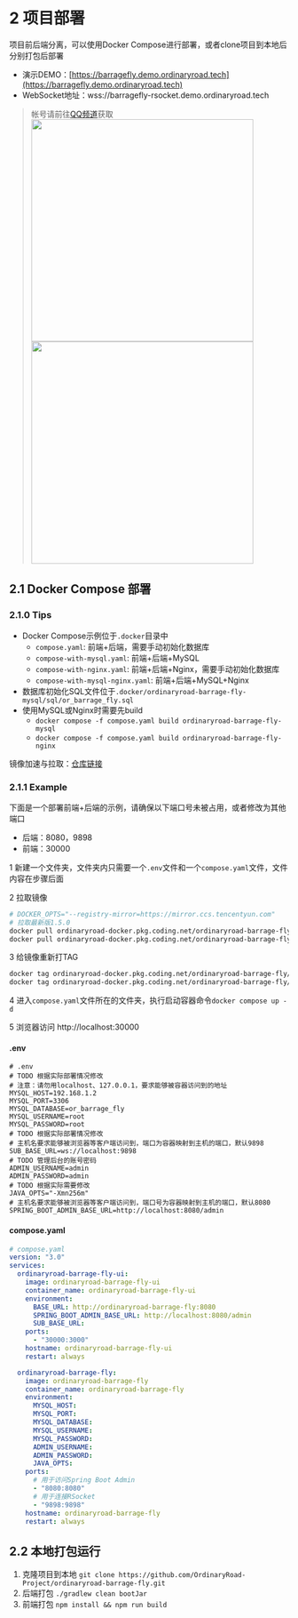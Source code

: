 # 2 项目部署

项目前后端分离，可以使用Docker Compose进行部署，或者clone项目到本地后分别打包后部署

- 演示DEMO：[https://barragefly.demo.ordinaryroad.tech](https://barragefly.demo.ordinaryroad.tech)
- WebSocket地址：wss://barragefly-rsocket.demo.ordinaryroad.tech

> 帐号请前往[QQ频道](https://pd.qq.com/s/3id0n7fvs)获取
> <img src="/assets/image/QQPD.jpg" width="400"/><img src="/assets/image/WeChatPD.jpg" width="400"/>

## 2.1 Docker Compose 部署

### 2.1.0 Tips

- Docker Compose示例位于`.docker`目录中
    - `compose.yaml`: 前端+后端，需要手动初始化数据库
    - `compose-with-mysql.yaml`: 前端+后端+MySQL
    - `compose-with-nginx.yaml`: 前端+后端+Nginx，需要手动初始化数据库
    - `compose-with-mysql-nginx.yaml`: 前端+后端+MySQL+Nginx
- 数据库初始化SQL文件位于`.docker/ordinaryroad-barrage-fly-mysql/sql/or_barrage_fly.sql`
- 使用MySQL或Nginx时需要先build
    - `docker compose -f compose.yaml build ordinaryroad-barrage-fly-mysql`
    - `docker compose -f compose.yaml build ordinaryroad-barrage-fly-nginx`

镜像加速与拉取：[仓库链接](https://ordinaryroad.coding.net/public-artifacts/ordinaryroad-barrage-fly/docker-pub/packages)

### 2.1.1 Example

下面是一个部署前端+后端的示例，请确保以下端口号未被占用，或者修改为其他端口

- 后端：8080，9898
- 前端：30000

1 新建一个文件夹，文件夹内只需要一个`.env`文件和一个`compose.yaml`文件，文件内容在步骤后面

2 拉取镜像

```bash
# DOCKER_OPTS="--registry-mirror=https://mirror.ccs.tencentyun.com"
# 拉取最新版1.5.0
docker pull ordinaryroad-docker.pkg.coding.net/ordinaryroad-barrage-fly/docker-pub/ordinaryroad-barrage-fly:1.5.0
docker pull ordinaryroad-docker.pkg.coding.net/ordinaryroad-barrage-fly/docker-pub/ordinaryroad-barrage-fly-ui:1.5.0 
```

3 给镜像重新打TAG

```bash
docker tag ordinaryroad-docker.pkg.coding.net/ordinaryroad-barrage-fly/docker-pub/ordinaryroad-barrage-fly:1.5.0 ordinaryroad-barrage-fly
docker tag ordinaryroad-docker.pkg.coding.net/ordinaryroad-barrage-fly/docker-pub/ordinaryroad-barrage-fly-ui:1.5.0 ordinaryroad-barrage-fly-ui
```

4 进入`compose.yaml`文件所在的文件夹，执行启动容器命令`docker compose up -d`

5 浏览器访问 http://localhost:30000

#### .env

```properties
# .env
# TODO 根据实际部署情况修改
# 注意：请勿用localhost、127.0.0.1，要求能够被容器访问到的地址
MYSQL_HOST=192.168.1.2
MYSQL_PORT=3306
MYSQL_DATABASE=or_barrage_fly
MYSQL_USERNAME=root
MYSQL_PASSWORD=root
# TODO 根据实际部署情况修改
# 主机名要求能够被浏览器等客户端访问到，端口为容器映射到主机的端口，默认9898
SUB_BASE_URL=ws://localhost:9898
# TODO 管理后台的账号密码
ADMIN_USERNAME=admin
ADMIN_PASSWORD=admin
# TODO 根据实际需要修改
JAVA_OPTS="-Xmn256m"
# 主机名要求能够被浏览器等客户端访问到，端口号为容器映射到主机的端口，默认8080
SPRING_BOOT_ADMIN_BASE_URL=http://localhost:8080/admin
```

#### compose.yaml

```yaml
# compose.yaml
version: "3.0"
services:
  ordinaryroad-barrage-fly-ui:
    image: ordinaryroad-barrage-fly-ui
    container_name: ordinaryroad-barrage-fly-ui
    environment:
      BASE_URL: http://ordinaryroad-barrage-fly:8080
      SPRING_BOOT_ADMIN_BASE_URL: http://localhost:8080/admin
      SUB_BASE_URL:
    ports:
      - "30000:3000"
    hostname: ordinaryroad-barrage-fly-ui
    restart: always

  ordinaryroad-barrage-fly:
    image: ordinaryroad-barrage-fly
    container_name: ordinaryroad-barrage-fly
    environment:
      MYSQL_HOST:
      MYSQL_PORT:
      MYSQL_DATABASE:
      MYSQL_USERNAME:
      MYSQL_PASSWORD:
      ADMIN_USERNAME:
      ADMIN_PASSWORD:
      JAVA_OPTS:
    ports:
      # 用于访问Spring Boot Admin
      - "8080:8080"
      # 用于连接RSocket
      - "9898:9898"
    hostname: ordinaryroad-barrage-fly
    restart: always
```

## 2.2 本地打包运行

1. 克隆项目到本地 `git clone https://github.com/OrdinaryRoad-Project/ordinaryroad-barrage-fly.git`
2. 后端打包 `./gradlew clean bootJar`
3. 前端打包 `npm install && npm run build`